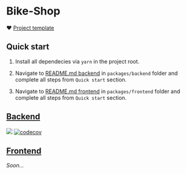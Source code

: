 # Bike-Shop

❤️ [Project template](https://github.com/Jensderond/react-nestjs-template)

## Quick start

1. Install all dependecies via `yarn` in the project root.

2. Navigate to [README.md backend](./packages/backend/README.md) in `packages/backend` folder and complete all steps from `Quick start` section.

3. Navigate to [README.md frontend](./packages/frontend/README.md) in `packages/frontend` folder and complete all steps from `Quick start` section.

## [Backend](https://github.com/TicTak21/bike-shop/tree/master/packages/backend)

![](https://img.shields.io/github/checks-status/TicTak21/bike-shop/dev?label=build) [![codecov](https://codecov.io/gh/TicTak21/bike-shop/branch/dev/graph/badge.svg?token=QH7jjIYBv3)](https://codecov.io/gh/TicTak21/bike-shop)

## [Frontend](https://github.com/TicTak21/bike-shop/tree/master/packages/frontend)

_Soon..._
